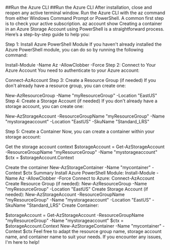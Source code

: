 ##Run the Azure CLI ##Run the Azure CLI After installation, close and reopen any active terminal window. Run the Azure CLI with the az command from either Windows Command Prompt or PowerShell. A common first step is to check your active subscription. az account show
Creating a container in an Azure Storage Account using PowerShell is a straightforward process. Here’s a step-by-step guide to help you:

Step 1: Install Azure PowerShell Module If you haven't already installed the Azure PowerShell module, you can do so by running the following command:

Install-Module -Name Az -AllowClobber -Force Step 2: Connect to Your Azure Account You need to authenticate to your Azure account:

Connect-AzAccount Step 3: Create a Resource Group (if needed) If you don't already have a resource group, you can create one:

New-AzResourceGroup -Name "myResourceGroup" -Location "EastUS" Step 4: Create a Storage Account (if needed) If you don't already have a storage account, you can create one:

New-AzStorageAccount -ResourceGroupName "myResourceGroup" -Name "mystorageaccount" -Location "EastUS" -SkuName "Standard_LRS"

Step 5: Create a Container Now, you can create a container within your storage account:

Get the storage account context
$storageAccount = Get-AzStorageAccount -ResourceGroupName "myResourceGroup" -Name "mystorageaccount" $ctx = $storageAccount.Context

Create the container
New-AzStorageContainer -Name "mycontainer" -Context $ctx Summary Install Azure PowerShell Module: Install-Module -Name Az -AllowClobber -Force Connect to Azure: Connect-AzAccount Create Resource Group (if needed): New-AzResourceGroup -Name "myResourceGroup" -Location "EastUS" Create Storage Account (if needed): New-AzStorageAccount -ResourceGroupName "myResourceGroup" -Name "mystorageaccount" -Location "EastUS" -SkuName "Standard_LRS" Create Container:

$storageAccount = Get-AzStorageAccount -ResourceGroupName "myResourceGroup" -Name "mystorageaccount" $ctx = $storageAccount.Context New-AzStorageContainer -Name "mycontainer" -Context $ctx Feel free to adapt the resource group name, storage account name, and container name to suit your needs. If you encounter any issues, I'm here to help!
